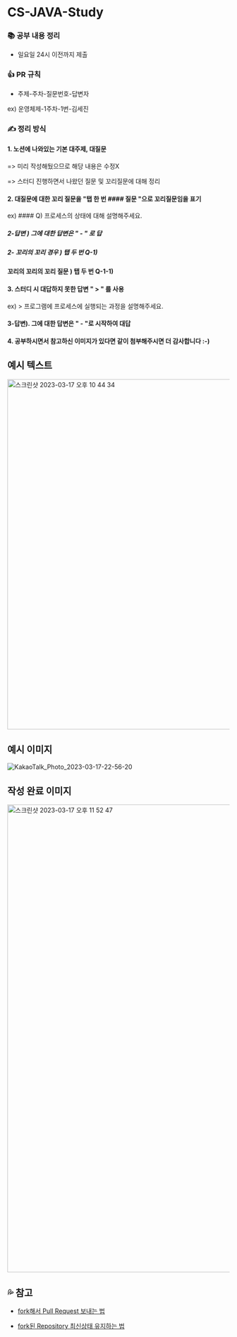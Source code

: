 # CS-JAVA-Study
### 📚 공부 내용 정리
- 일요일 24시 이전까지 제출

### 👍 PR 규칙
- 주제-주차-질문번호-답변자


ex) 운영체제-1주차-1번-김세진


### ✍️ 정리 방식
#### 1. 노션에 나와있는 기본 대주제, 대질문
=> 미리 작성해뒀으므로 해당 내용은 수정X


=> 스터디 진행하면서 나왔던 질문 및 꼬리질문에 대해 정리


#### 2. 대질문에 대한 꼬리 질문을 "탭 한 번 #### 질문 "으로 꼬리질문임을 표기


ex) #### Q) 프로세스의 상태에 대해 설명해주세요.


##### 2-답변 ) 그에 대한 답변은 " - " 로 답


##### 2- 꼬리의 꼬리 경우 ) 탭 두 번 Q-1)


#### 꼬리의 꼬리의 꼬리 질문 ) 탭 두 번 Q-1-1) 


#### 3. 스터디 시 대답하지 못한 답변 " > " 를 사용


ex) > 프로그램에 프로세스에 실행되는 과정을 설명해주세요.


#### 3-답변). 그에 대한 답변은 " - "로 시작하여 대답


#### 4. 공부하시면서 참고하신 이미지가 있다면 같이 첨부해주시면 더 감사합니다 :-)

## 예시 텍스트
<img width="793" alt="스크린샷 2023-03-17 오후 10 44 34" src="https://user-images.githubusercontent.com/67494004/225925751-1a67de91-8c94-4002-86ba-9b7c02a4e9f1.png">


## 예시 이미지
![KakaoTalk_Photo_2023-03-17-22-56-20](https://user-images.githubusercontent.com/67494004/225925452-57ebb6e5-c13d-4a99-9890-eb222d171ffd.jpeg)



## 작성 완료 이미지
<img width="1059" alt="스크린샷 2023-03-17 오후 11 52 47" src="https://user-images.githubusercontent.com/67494004/225940229-7843ecfb-7f08-40c0-9549-938a6cc9081a.png">



💦 참고
---
- [fork해서 Pull Request 보내는 법](https://wayhome25.github.io/git/2017/07/08/git-first-pull-request-story/)

- [fork된 Repository 최신상태 유지하는 법](https://jybaek.tistory.com/775)
